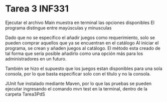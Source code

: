 # Tarea 3 INF331

Ejecutar el archivo Main muestra en terminal las opciones disponibles
El programa distingue entre mayúsculas y minusculas

Dado que no se específico el añadir juegos como requerimiento, solo se pueden comprar aquellos que ya se encuentran en el catálogo
Al iniciar el programa, se crean y añaden juegos al catálogo.
El método esta creado de tal forma que sería posible añadirlo como una opción más para los administradores en un futuro.

También se hizo el supuesto que los juegos estan disponibles para una sola consola, por lo que basta especificar solo con el título y no la consola.

JUnit fue instalado mediante Maven, por lo que las pruebas se pueden ejecutar ingresando el comando
mvn test
en la terminal, dentro de la carpeta Tarea3PdS

